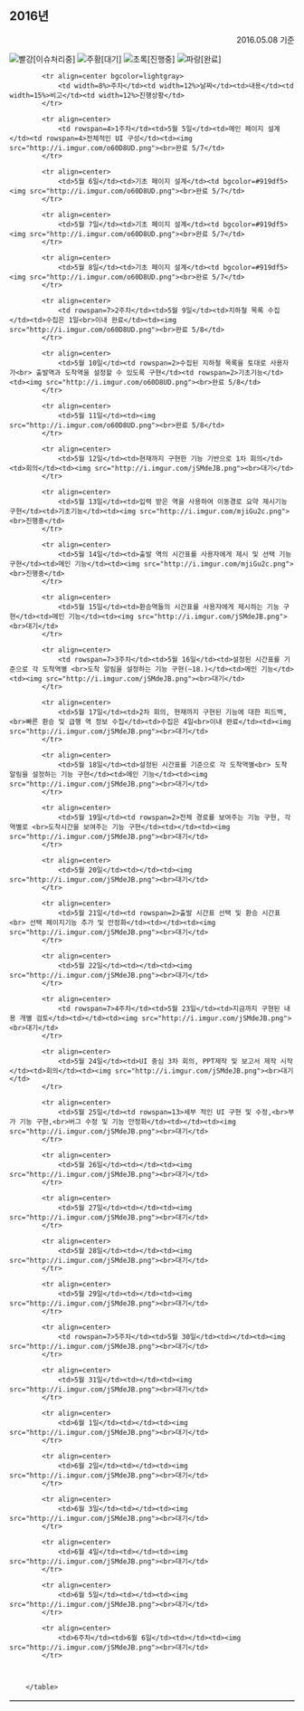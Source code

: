 2016년
------------------------
<p align=right>2016.05.08 기준</p>
<img src="http://i.imgur.com/rYY8YtZ.png">빨강[이슈처리중]
<img src="http://i.imgur.com/jSMdeJB.png">주황[대기]
<img src="http://i.imgur.com/mjiGu2c.png">초록[진행중]
<img src="http://i.imgur.com/o60D8UD.png">파랑[완료]
<table border=1 cellspacing=0 cellpadding=5>
			
			<tr align=center bgcolor=lightgray>
				<td width=8%>주차</td><td width=12%>날짜</td><td>내용</td><td width=15%>비고</td><td width=12%>진행상황</td>
			</tr>
			
			<tr align=center>
				<td rowspan=4>1주차</td><td>5월 5일</td><td>메인 페이지 설계</td><td rowspan=4>전체적인 UI 구성</td><td><img src="http://i.imgur.com/o60D8UD.png"><br>완료 5/7</td>
			</tr>
			
			<tr align=center>
				<td>5월 6일</td><td>기초 페이지 설계</td><td bgcolor=#919df5><img src="http://i.imgur.com/o60D8UD.png"><br>완료 5/7</td>
			</tr>
			
			<tr align=center>
				<td>5월 7일</td><td>기초 페이지 설계</td><td bgcolor=#919df5><img src="http://i.imgur.com/o60D8UD.png"><br>완료 5/7</td>
			</tr>
			
			<tr align=center>
				<td>5월 8일</td><td>기초 페이지 설계</td><td bgcolor=#919df5><img src="http://i.imgur.com/o60D8UD.png"><br>완료 5/7</td>
			</tr>
			
			<tr align=center>
				<td rowspan=7>2주차</td><td>5월 9일</td><td>지하철 목록 수집</td><td>수집은 1일<br>이내 완료</td><td><img src="http://i.imgur.com/o60D8UD.png"><br>완료 5/8</td>
			</tr>
			
			<tr align=center>
				<td>5월 10일</td><td rowspan=2>수집된 지하철 목록을 토대로 사용자가<br> 출발역과 도착역을 설정할 수 있도록 구현</td><td rowspan=2>기초기능</td><td><img src="http://i.imgur.com/o60D8UD.png"><br>완료 5/8</td>
			</tr>
			
			<tr align=center>
				<td>5월 11일</td><td><img src="http://i.imgur.com/o60D8UD.png"><br>완료 5/8</td>
			</tr>
			
			<tr align=center>
				<td>5월 12일</td><td>현재까지 구현한 기능 기반으로 1차 회의</td><td>회의</td><td><img src="http://i.imgur.com/jSMdeJB.png"><br>대기</td>
			</tr>
			
			<tr align=center>
				<td>5월 13일</td><td>입력 받은 역을 사용하여 이동경로 요약 제시기능 구현</td><td>기초기능</td><td><img src="http://i.imgur.com/mjiGu2c.png"><br>진행중</td>
			</tr>
			
			<tr align=center>
				<td>5월 14일</td><td>출발 역의 시간표를 사용자에게 제시 및 선택 기능 구현</td><td>메인 기능</td><td><img src="http://i.imgur.com/mjiGu2c.png"><br>진행중</td>
			</tr>
			
			<tr align=center>
				<td>5월 15일</td><td>환승역들의 시간표를 사용자에게 제시하는 기능 구현</td><td>메인 기능</td><td><img src="http://i.imgur.com/jSMdeJB.png"><br>대기</td>
			</tr>
			
			<tr align=center>
				<td rowspan=7>3주차</td><td>5월 16일</td><td>설정된 시간표를 기준으로 각 도착역별 <br>도착 알림을 설정하는 기능 구현(~18.)</td><td>메인 기능</td><td><img src="http://i.imgur.com/jSMdeJB.png"><br>대기</td>
			</tr>
			
			<tr align=center>
				<td>5월 17일</td><td>2차 회의, 현재까지 구현된 기능에 대한 피드백,<br>빠른 환승 및 급행 역 정보 수집</td><td>수집은 4일<br>이내 완료</td><td><img src="http://i.imgur.com/jSMdeJB.png"><br>대기</td>
			</tr>
			
			<tr align=center>
				<td>5월 18일</td><td>설정된 시간표를 기준으로 각 도착역별<br> 도착 알림을 설정하는 기능 구현</td><td>메인 기능</td><td><img src="http://i.imgur.com/jSMdeJB.png"><br>대기</td>
			</tr>
			
			<tr align=center>
				<td>5월 19일</td><td rowspan=2>전체 경로를 보여주는 기능 구현, 각 역별로 <br>도착시간을 보여주는 기능 구현</td><td></td><td><img src="http://i.imgur.com/jSMdeJB.png"><br>대기</td>
			</tr>
			
			<tr align=center>
				<td>5월 20일</td><td></td><td><img src="http://i.imgur.com/jSMdeJB.png"><br>대기</td>
			</tr>
			
			<tr align=center>
				<td>5월 21일</td><td rowspan=2>출발 시간표 선택 및 환승 시간표<br> 선택 페이지기능 추가 및 안정화</td><td></td><td><img src="http://i.imgur.com/jSMdeJB.png"><br>대기</td>
			</tr>
			
			<tr align=center>
				<td>5월 22일</td><td></td><td><img src="http://i.imgur.com/jSMdeJB.png"><br>대기</td>
			</tr>
			
			<tr align=center>
				<td rowspan=7>4주차</td><td>5월 23일</td><td>지금까지 구현된 내용 개별 검토</td><td></td><td><img src="http://i.imgur.com/jSMdeJB.png"><br>대기</td>
			</tr>
			
			<tr align=center>
				<td>5월 24일</td><td>UI 중심 3차 회의, PPT제작 및 보고서 제작 시작</td><td>회의</td><td><img src="http://i.imgur.com/jSMdeJB.png"><br>대기</td>
			</tr>
			
			<tr align=center>
				<td>5월 25일</td><td rowspan=13>세부 적인 UI 구현 및 수정,<br>부가 기능 구현,<br>버그 수정 및 기능 안정화</td><td></td><td><img src="http://i.imgur.com/jSMdeJB.png"><br>대기</td>
			</tr>
			
			<tr align=center>
				<td>5월 26일</td><td></td><td><img src="http://i.imgur.com/jSMdeJB.png"><br>대기</td>
			</tr>
			
			<tr align=center>
				<td>5월 27일</td><td></td><td><img src="http://i.imgur.com/jSMdeJB.png"><br>대기</td>
			</tr>
			
			<tr align=center>
				<td>5월 28일</td><td></td><td><img src="http://i.imgur.com/jSMdeJB.png"><br>대기</td>
			</tr>
			
			<tr align=center>
				<td>5월 29일</td><td></td><td><img src="http://i.imgur.com/jSMdeJB.png"><br>대기</td>
			</tr>
			
			<tr align=center>
				<td rowspan=7>5주차</td><td>5월 30일</td><td></td><td><img src="http://i.imgur.com/jSMdeJB.png"><br>대기</td>
			</tr>
			
			<tr align=center>
				<td>5월 31일</td><td></td><td><img src="http://i.imgur.com/jSMdeJB.png"><br>대기</td>
			</tr>
			
			<tr align=center>
				<td>6월 1일</td><td></td><td><img src="http://i.imgur.com/jSMdeJB.png"><br>대기</td>
			</tr>
			
			<tr align=center>
				<td>6월 2일</td><td></td><td><img src="http://i.imgur.com/jSMdeJB.png"><br>대기</td>
			</tr>
			
			<tr align=center>
				<td>6월 3일</td><td></td><td><img src="http://i.imgur.com/jSMdeJB.png"><br>대기</td>
			</tr>
			
			<tr align=center>
				<td>6월 4일</td><td></td><td><img src="http://i.imgur.com/jSMdeJB.png"><br>대기</td>
			</tr>
			
			<tr align=center>
				<td>6월 5일</td><td></td><td><img src="http://i.imgur.com/jSMdeJB.png"><br>대기</td>
			</tr>
			
			<tr align=center>
				<td>6주차</td><td>6월 6일</td><td></td><td><img src="http://i.imgur.com/jSMdeJB.png"><br>대기</td>
			</tr>
			
			
			
		</table>
